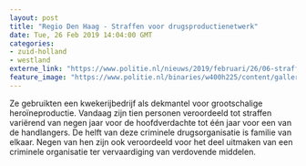 ```yaml
---
layout: post
title: "Regio Den Haag - Straffen voor drugsproductienetwerk"
date: Tue, 26 Feb 2019 14:04:00 GMT
categories: 
- zuid-holland 
- westland 
externe_link: "https://www.politie.nl/nieuws/2019/februari/26/06-straffen-voor-drugsproductienetwerk.html"
feature_image: "https://www.politie.nl/binaries/w400h225/content/gallery/politie/nieuws/2017/oktober/06-dh/anemoon-5.jpg"
---
```


Ze gebruikten een kwekerijbedrijf als dekmantel voor grootschalige heroïneproductie. Vandaag zijn tien personen veroordeeld tot straffen variërend van negen jaar voor de hoofdverdachte tot één jaar voor een van de handlangers. De helft van deze criminele drugsorganisatie is familie van elkaar. Negen van hen zijn ook veroordeeld voor het deel uitmaken van een criminele organisatie ter vervaardiging van verdovende middelen.
